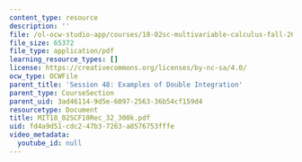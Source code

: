 ```yaml
---
content_type: resource
description: ''
file: /ol-ocw-studio-app/courses/18-02sc-multivariable-calculus-fall-2010/fd4a9d51cdc247b37263a8576753fffe_MIT18_02SCF10Rec_32_300k.pdf
file_size: 65372
file_type: application/pdf
learning_resource_types: []
license: https://creativecommons.org/licenses/by-nc-sa/4.0/
ocw_type: OCWFile
parent_title: 'Session 48: Examples of Double Integration'
parent_type: CourseSection
parent_uid: 3ad46114-9d5e-6097-2563-36b54cf159d4
resourcetype: Document
title: MIT18_02SCF10Rec_32_300k.pdf
uid: fd4a9d51-cdc2-47b3-7263-a8576753fffe
video_metadata:
  youtube_id: null
---
```

